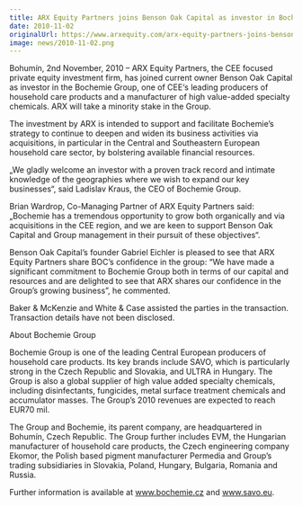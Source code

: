 ```yaml
---
title: ARX Equity Partners joins Benson Oak Capital as investor in Bochemie
date: 2010-11-02
originalUrl: https://www.arxequity.com/arx-equity-partners-joins-benson-oak-capital-as-investor-in-bochemie/
image: news/2010-11-02.png
---
```


Bohumín, 2nd November, 2010 – ARX Equity Partners, the CEE focused private equity investment firm, has joined current owner Benson Oak Capital as investor in the Bochemie Group, one of CEE‘s leading producers of household care products and a manufacturer of high value-added specialty chemicals. ARX will take a minority stake in the Group.

The investment by ARX is intended to support and facilitate Bochemie’s strategy to continue to deepen and widen its business activities via acquisitions, in particular in the Central and Southeastern European household care sector, by bolstering available financial resources.

„We gladly welcome an investor with a proven track record and intimate knowledge of the geographies where we wish to expand our key businesses“, said Ladislav Kraus, the CEO of Bochemie Group.

Brian Wardrop, Co-Managing Partner of ARX Equity Partners said: „Bochemie has a tremendous opportunity to grow both organically and via acquisitions in the CEE region, and we are keen to support Benson Oak Capital and Group management in their pursuit of these objectives“.

Benson Oak Capital’s founder Gabriel Eichler is pleased to see that ARX Equity Partners share BOC’s confidence in the group: “We have made a significant commitment to Bochemie Group both in terms of our capital and resources and are delighted to see that ARX shares our confidence in the Group’s growing business”, he commented.

Baker & McKenzie and White & Case assisted the parties in the transaction. Transaction details have not been disclosed.

About Bochemie Group

Bochemie Group is one of the leading Central European producers of household care products. Its key brands include SAVO, which is particularly strong in the Czech Republic and Slovakia, and ULTRA in Hungary. The Group is also a global supplier of high value added specialty chemicals, including disinfectants, fungicides, metal surface treatment chemicals and accumulator masses. The Group’s 2010 revenues are expected to reach EUR70 mil.

The Group and Bochemie, its parent company, are headquartered in Bohumín, Czech Republic. The Group further includes EVM, the Hungarian manufacturer of household care products, the Czech engineering company Ekomor, the Polish based pigment manufacturer Permedia and Group’s trading subsidiaries in Slovakia, Poland, Hungary, Bulgaria, Romania and Russia.

Further information is available at www.bochemie.cz and www.savo.eu.
